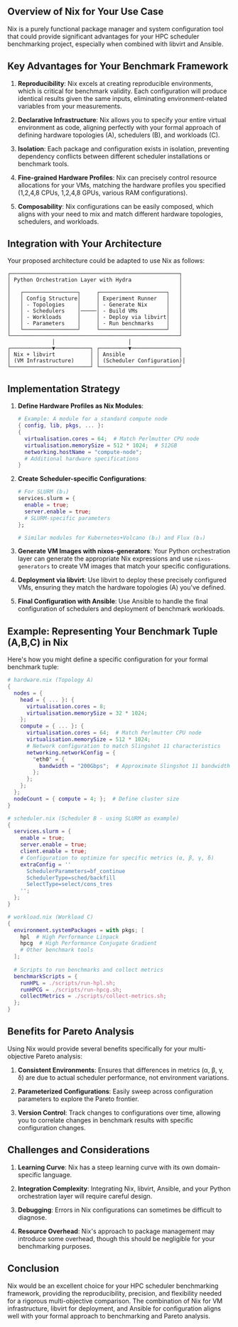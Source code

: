 ## Overview of Nix for Your Use Case

Nix is a purely functional package manager and system configuration tool that could provide significant advantages for your HPC scheduler benchmarking project, especially when combined with libvirt and Ansible.

## Key Advantages for Your Benchmark Framework

1. **Reproducibility**: Nix excels at creating reproducible environments, which is critical for benchmark validity. Each configuration will produce identical results given the same inputs, eliminating environment-related variables from your measurements.

2. **Declarative Infrastructure**: Nix allows you to specify your entire virtual environment as code, aligning perfectly with your formal approach of defining hardware topologies (A), schedulers (B), and workloads (C).

3. **Isolation**: Each package and configuration exists in isolation, preventing dependency conflicts between different scheduler installations or benchmark tools.

4. **Fine-grained Hardware Profiles**: Nix can precisely control resource allocations for your VMs, matching the hardware profiles you specified (1,2,4,8 CPUs, 1,2,4,8 GPUs, various RAM configurations).

5. **Composability**: Nix configurations can be easily composed, which aligns with your need to mix and match different hardware topologies, schedulers, and workloads.

## Integration with Your Architecture

Your proposed architecture could be adapted to use Nix as follows:

```
┌─────────────────────────────────────────────────────┐
│ Python Orchestration Layer with Hydra               │
│                                                     │
│   ┌─────────────────┐     ┌─────────────────────┐   │
│   │ Config Structure│     │ Experiment Runner   │   │
│   │ - Topologies    │     │ - Generate Nix      │   │
│   │ - Schedulers    │─────│ - Build VMs         │   │
│   │ - Workloads     │     │ - Deploy via libvirt│   │
│   │ - Parameters    │     │ - Run benchmarks    │   │
│   └─────────────────┘     └─────────────────────┘   │
└─────────────────────────────────────────────────────┘
              │                       │
┌─────────────▼───────────┐ ┌─────────▼───────────────┐
│ Nix + libvirt           │ │ Ansible                 │
│ (VM Infrastructure)     │ │ (Scheduler Configuration)│
└─────────────────────────┘ └─────────────────────────┘
```

## Implementation Strategy

1. **Define Hardware Profiles as Nix Modules**:
   ```nix
   # Example: A module for a standard compute node
   { config, lib, pkgs, ... }:
   {
     virtualisation.cores = 64;  # Match Perlmutter CPU node
     virtualisation.memorySize = 512 * 1024;  # 512GB
     networking.hostName = "compute-node";
     # Additional hardware specifications
   }
   ```

2. **Create Scheduler-specific Configurations**:
   ```nix
   # For SLURM (b₁)
   services.slurm = {
     enable = true;
     server.enable = true;
     # SLURM-specific parameters
   };
   
   # Similar modules for Kubernetes+Volcano (b₂) and Flux (b₃)
   ```

3. **Generate VM Images with nixos-generators**:
   Your Python orchestration layer can generate the appropriate Nix expressions and use `nixos-generators` to create VM images that match your specific configurations.

4. **Deployment via libvirt**:
   Use libvirt to deploy these precisely configured VMs, ensuring they match the hardware topologies (A) you've defined.

5. **Final Configuration with Ansible**:
   Use Ansible to handle the final configuration of schedulers and deployment of benchmark workloads.

## Example: Representing Your Benchmark Tuple (A,B,C) in Nix

Here's how you might define a specific configuration for your formal benchmark tuple:

```nix
# hardware.nix (Topology A)
{ 
  nodes = {
    head = { ... }: {
      virtualisation.cores = 8;
      virtualisation.memorySize = 32 * 1024;
    };
    compute = { ... }: {
      virtualisation.cores = 64;  # Match Perlmutter CPU node
      virtualisation.memorySize = 512 * 1024;
      # Network configuration to match Slingshot 11 characteristics
      networking.networkConfig = {
        "eth0" = {
          bandwidth = "200Gbps";  # Approximate Slingshot 11 bandwidth
        };
      };
    };
  };
  nodeCount = { compute = 4; };  # Define cluster size
}

# scheduler.nix (Scheduler B - using SLURM as example)
{
  services.slurm = {
    enable = true;
    server.enable = true;
    client.enable = true;
    # Configuration to optimize for specific metrics (α, β, γ, δ)
    extraConfig = ''
      SchedulerParameters=bf_continue
      SchedulerType=sched/backfill
      SelectType=select/cons_tres
    '';
  };
}

# workload.nix (Workload C)
{
  environment.systemPackages = with pkgs; [
    hpl  # High Performance Linpack
    hpcg  # High Performance Conjugate Gradient
    # Other benchmark tools
  ];
  
  # Scripts to run benchmarks and collect metrics
  benchmarkScripts = {
    runHPL = ./scripts/run-hpl.sh;
    runHPCG = ./scripts/run-hpcg.sh;
    collectMetrics = ./scripts/collect-metrics.sh;
  };
}
```

## Benefits for Pareto Analysis

Using Nix would provide several benefits specifically for your multi-objective Pareto analysis:

1. **Consistent Environments**: Ensures that differences in metrics (α, β, γ, δ) are due to actual scheduler performance, not environment variations.

2. **Parameterized Configurations**: Easily sweep across configuration parameters to explore the Pareto frontier.

3. **Version Control**: Track changes to configurations over time, allowing you to correlate changes in benchmark results with specific configuration changes.

## Challenges and Considerations

1. **Learning Curve**: Nix has a steep learning curve with its own domain-specific language.

2. **Integration Complexity**: Integrating Nix, libvirt, Ansible, and your Python orchestration layer will require careful design.

3. **Debugging**: Errors in Nix configurations can sometimes be difficult to diagnose.

4. **Resource Overhead**: Nix's approach to package management may introduce some overhead, though this should be negligible for your benchmarking purposes.

## Conclusion

Nix would be an excellent choice for your HPC scheduler benchmarking framework, providing the reproducibility, precision, and flexibility needed for a rigorous multi-objective comparison. The combination of Nix for VM infrastructure, libvirt for deployment, and Ansible for configuration aligns well with your formal approach to benchmarking and Pareto analysis.